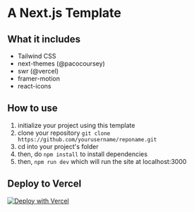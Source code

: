 # A Next.js Template

## What it includes

- Tailwind CSS
- next-themes (@pacocoursey)
- swr (@vercel)
- framer-motion
- react-icons

## How to use
1. initialize your project using this template
2. clone your repository `git clone https://github.com/yourusername/reponame.git`
3. cd into your project's folder
4. then, do `npm install` to install dependencies
5. then, `npm run dev` which will run the site at localhost:3000

## Deploy to Vercel

[![Deploy with Vercel](https://vercel.com/button)](https://vercel.com/new/git/external?repository-url=https%3A%2F%2Fgithub.com%2Feilla1%2Fnext-starter)
